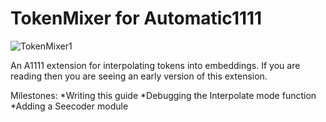 # TokenMixer for Automatic1111

![TokenMixer1](https://github.com/Nekos4Lyfe/TokenMixer/assets/130230016/72be4504-3919-498a-8368-a6e43ebb83a9)

An A1111 extension for interpolating tokens into embeddings. 
If you are reading then you are seeing an early version of this extension. 

Milestones:
*Writing this guide 
*Debugging the Interpolate mode function 
*Adding a Seecoder module
